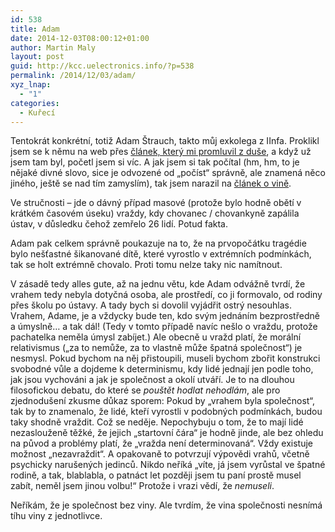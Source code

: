 ```yaml
---
id: 538
title: Adam
date: 2014-12-03T08:00:12+01:00
author: Martin Maly
layout: post
guid: http://kcc.uelectronics.info/?p=538
permalink: /2014/12/03/adam/
xyz_lnap:
  - "1"
categories:
  - Kuřecí
---
```

Tentokrát konkrétní, totiž Adam Štrauch, takto můj exkolega z IInfa. Proklikl jsem se k němu na web přes [článek, který mi promluvil z duše](http://u.initd.cz/a-k-cemu-to-je-dobry/), a když už jsem tam byl, početl jsem si víc. A jak jsem si tak počítal (hm, hm, to je nějaké divné slovo, sice je odvozené od &#8222;počíst&#8220; správně, ale znamená něco jiného, ještě se nad tím zamyslím), tak jsem narazil na [článek o vině](http://u.initd.cz/vina/).

Ve stručnosti &#8211; jde o dávný případ masové (protože bylo hodně obětí v krátkém časovém úseku) vraždy, kdy chovanec / chovankyně zapálila ústav, v důsledku čehož zemřelo 26 lidí. Potud fakta.

Adam pak celkem správně poukazuje na to, že na prvopočátku tragédie bylo nešťastné šikanované dítě, které vyrostlo v extrémních podmínkách, tak se holt extrémně chovalo. Proti tomu nelze taky nic namítnout.

V zásadě tedy alles gute, až na jednu větu, kde Adam odvážně tvrdí, že vrahem tedy nebyla dotyčná osoba, ale prostředí, co ji formovalo, od rodiny přes školu po ústavy. A tady bych si dovolil vyjádřit ostrý nesouhlas. Vrahem, Adame, je a vždycky bude ten, kdo svým jednáním bezprostředně a úmyslně&#8230; a tak dál! (Tedy v tomto případě navíc nešlo o vraždu, protože pachatelka neměla úmysl zabíjet.) Ale obecně u vražd platí, že morální relativismus (&#8222;za to nemůže, za to vlastně může špatná společnost&#8220;) je nesmysl. Pokud bychom na něj přistoupili, museli bychom zbořit konstrukci svobodné vůle a dojdeme k determinismu, kdy lidé jednají jen podle toho, jak jsou vychováni a jak je společnost a okolí utváří. Je to na dlouhou filosofickou debatu, do které se _pouštět hodlat nehodlám_, ale pro zjednodušení zkusme důkaz sporem: Pokud by &#8222;vrahem byla společnost&#8220;, tak by to znamenalo, že lidé, kteří vyrostli v podobných podmínkách, budou taky shodně vraždit. Což se neděje. Nepochybuju o tom, že to mají lidé nezaslouženě těžké, že jejich &#8222;startovní čára&#8220; je hodně jinde, ale bez ohledu na původ a problémy platí, že &#8222;vražda není determinovaná&#8220;. Vždy existuje možnost &#8222;nezavraždit&#8220;. A opakovaně to potvrzují výpovědi vrahů, včetně psychicky narušených jedinců. Nikdo neříká &#8222;víte, já jsem vyrůstal ve špatné rodině, a tak, blablabla, o patnáct let později jsem tu paní prostě musel zabít, neměl jsem jinou volbu!&#8220; Protože i vrazi vědí, že _nemuseli_.

Neříkám, že je společnost bez viny. Ale tvrdím, že vina společnosti nesnímá tíhu viny z jednotlivce.